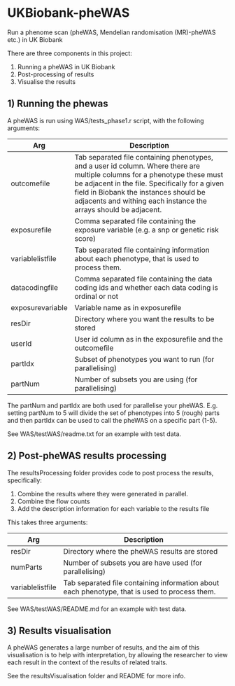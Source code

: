 # UKBiobank-pheWAS
Run a phenome scan (pheWAS, Mendelian randomisation (MR)-pheWAS etc.) in UK Biobank

There are three components in this project:
1) Running a pheWAS in UK Biobank
2) Post-processing of results
3) Visualise the results


## 1) Running the phewas

A pheWAS is run using WAS/tests_phase1.r script, with the following arguments:

Arg | Description
-------|--------
outcomefile 		| Tab separated file containing phenotypes, and a user id column. Where there are multiple columns for a phenotype these must be adjacent in the file. Specifically for a given field in Biobank the instances should be adjacents and withing each instance the arrays should be adjacent.
exposurefile 		| Comma separated file containing the exposure variable (e.g. a snp or genetic risk score)
variablelistfile 	| Tab separated file containing information about each phenotype, that is used to process them.
datacodingfile 		| Comma separated file containing the data coding ids and whether each data coding is ordinal or not
exposurevariable 	| Variable name as in exposurefile
resDir 			| Directory where you want the results to be stored
userId 			| User id column as in the exposurefile and the outcomefile
partIdx			| Subset of phenotypes you want to run (for parallelising)
partNum			| Number of subsets you are using (for parallelising)

The partNum and partIdx are both used for parallelise your pheWAS. E.g. setting partNum to 5 will divide the set of phenotypes
into 5 (rough) parts and then partIdx can be used to call the pheWAS on a specific part (1-5).

See WAS/testWAS/readme.txt for an example with test data.


## 2) Post-pheWAS results processing

The resultsProcessing folder provides code to post process the results, specifically:
1) Combine the results where they were generated in parallel.
2) Combine the flow counts
3) Add the description information for each variable to the results file 

This takes three arguments:

Arg | Description
-------|--------
resDir			| Directory where the pheWAS results are stored
numParts		| Number of subsets you are have used (for parallelising)
variablelistfile	| Tab separated file containing information about each phenotype, that is used to process them.

See WAS/testWAS/README.md for an example with test data.


## 3) Results visualisation

A pheWAS generates a large number of results, and the aim of this visualisation is to help with interpretation, by allowing the researcher to view each result in the context of the
results of related traits.

See the resultsVisualisation folder and README for more info.




